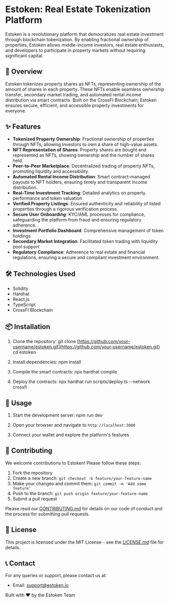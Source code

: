 # Estoken: Real Estate Tokenization Platform

<!-- ![Estoken Logo](https://placeholder.com/path-to-your-logo.png) -->

Estoken is a revolutionary platform that democratizes real estate investment through blockchain tokenization. By enabling fractional ownership of properties, Estoken allows middle-income investors, real estate enthusiasts, and developers to participate in property markets without requiring significant capital.

## 🏢 Overview

Estoken tokenizes property shares as NFTs, representing ownership of the amount of shares in each property. These NFTs enable seamless ownership transfer, secondary market trading, and automated rental income distribution via smart contracts. Built on the CrossFI Blockchain, Estoken ensures secure, efficient, and accessible property investments for everyone.

## ✨ Features

- **Tokenized Property Ownership**: Fractional ownership of properties through NFTs, allowing investors to own a share of high-value assets.
- **NFT Representation of Shares**: Property shares are bought and represented as NFTs, showing ownership and the number of shares held.
- **Peer-to-Peer Marketplace**: Decentralized trading of property NFTs, promoting liquidity and accessibility.
- **Automated Rental Income Distribution**: Smart contract-managed payouts to NFT holders, ensuring timely and transparent income distribution.
- **Real-Time Investment Tracking**: Detailed analytics on property performance and token valuation
- **Verified Property Listings**: Ensured authenticity and reliability of listed properties through a rigorous verification process.
- **Secure User Onboarding**: KYC/AML processes for compliance, safeguarding the platform from fraud and ensuring regulatory adherence.
- **Investment Portfolio Dashboard**: Comprehensive management of token holdings
- **Secondary Market Integration**: Facilitated token trading with liquidity pool support
- **Regulatory Compliance**:  Adherence to real estate and financial regulations, ensuring a secure and compliant investment environment.

## 🛠 Technologies Used

- Solidity
- Hardhat
- React.js
- TypeScript
- CrossFI Blockchain

## 📦 Installation

1. Clone the repository:
   git clone [https://github.com/your-username/estoken.git](https://github.com/your-username/estoken.git)
   cd estoken

2. Install dependencies:
   npm install

3. Compile the smart contracts:
   npx hardhat compile

4. Deploy the contracts:
   npx hardhat run scripts/deploy.ts --network crossfi

## 🚀 Usage

1. Start the development server:
   npm run dev

2. Open your browser and navigate to `http://localhost:3000`

3. Connect your wallet and explore the platform's features

## 🤝 Contributing

We welcome contributions to Estoken! Please follow these steps:

1. Fork the repository
2. Create a new branch: `git checkout -b feature/your-feature-name`
3. Make your changes and commit them: `git commit -m 'Add some feature'`
4. Push to the branch: `git push origin feature/your-feature-name`
5. Submit a pull request

Please read our [CONTRIBUTING.md](CONTRIBUTING.md) for details on our code of conduct and the process for submitting pull requests.

## 📄 License

This project is licensed under the MIT License - see the [LICENSE.md](LICENSE.md) file for details.

## 📞 Contact

For any queries or support, please contact us at:

- Email: support@estoken.io

Built with ❤️ by the Estoken Team
